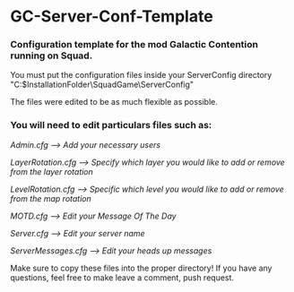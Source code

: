# GC-Server-Conf-Template

### Configuration template for the mod Galactic Contention running on Squad.


You must put the configuration files inside your ServerConfig directory "C:\$InstallationFolder\SquadGame\ServerConfig"

The files were edited to be as much flexible as possible.



### You will need to edit particulars files such as:

*Admin.cfg --> Add your necessary users*

*LayerRotation.cfg --> Specify which layer you would like to add or remove from the layer rotation*

*LevelRotation.cfg --> Specific which level you would like to add or remove from the map rotation*

*MOTD.cfg --> Edit your Message Of The Day*

*Server.cfg --> Edit your server name*

*ServerMessages.cfg --> Edit your heads up messages*



Make sure to copy these files into the proper directory! If you have any questions, feel free to make leave a comment, push request.
